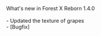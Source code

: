 What's new in Forest X Reborn 1.4.0<br />
<br /> - Updated the texture of grapes
<br /> - [Bugfix] 
